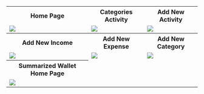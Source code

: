 <table>
  <tr>
    <th>Home Page</th>
    <th>Categories Activity</th>
    <th>Add New Activity</th>
  <tr/>
  <tr>
    <td><img src="https://github.com/pasanUdr/Expense_Tracker_Android_Application/assets/117070955/df00d407-a8e3-4b0a-8e33-71049aacf561" ></td>
    <td><img src="https://github.com/pasanUdr/Expense_Tracker_Android_Application/assets/117070955/3efe69ab-2139-4c7a-b87c-28837ca45467" ></td>
    <td><img src="https://github.com/pasanUdr/Expense_Tracker_Android_Application/assets/117070955/c03ab3d7-e7f5-49a4-8635-98eb7ac864ef" ></td>
  </tr>
  <tr>
    <th>Add New Income</th>
    <th>Add New Expense</th>
    <th>Add New Category</th>
  <tr/>
  <tr>
    <td><img src="https://github.com/pasanUdr/Expense_Tracker_Android_Application/assets/117070955/ddbf9dce-f1a8-493c-ab6c-f224f2c8a2df" ></td>
    <td><img src="https://github.com/pasanUdr/Expense_Tracker_Android_Application/assets/117070955/5d002bc8-5b23-49cf-beaf-a52fdd0cb888" ></td>
    <td><img src="https://github.com/pasanUdr/Expense_Tracker_Android_Application/assets/117070955/f00fe8b4-5b52-4a74-8425-9cc7521afa48" ></td>
  </tr>
  <tr align="center">
    <th>Summarized Wallet Home Page</th>
  <tr/>
  <tr>
    <td><img src="https://github.com/pasanUdr/Expense_Tracker_Android_Application/assets/117070955/1d27fb69-4a26-4354-8597-5cdadd899297" ></td>
  </tr>
</table>
